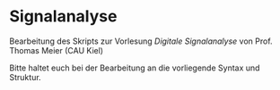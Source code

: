 Signalanalyse
=============

Bearbeitung des Skripts zur Vorlesung *Digitale Signalanalyse* von Prof. Thomas Meier (CAU Kiel)

Bitte haltet euch bei der Bearbeitung an die vorliegende Syntax und Struktur.
